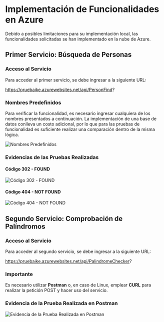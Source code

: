 # Implementación de Funcionalidades en Azure

Debido a posibles limitaciones para su implementación local, las funcionalidades solicitadas se han implementado en la nube de Azure.

## Primer Servicio: Búsqueda de Personas

### Acceso al Servicio

Para acceder al primer servicio, se debe ingresar a la siguiente URL:

https://pruebaike.azurewebsites.net/api/PersonFind?


### Nombres Predefinidos

Para verificar la funcionalidad, es necesario ingresar cualquiera de los nombres presentados a continuación. La implementación de una base de datos conlleva un costo adicional, por lo que para las pruebas de funcionalidad es suficiente realizar una comparación dentro de la misma lógica.

![Nombres Predefinidos](https://github.com/Isra-Dev27/PruebaIKE-Azure-/assets/146276498/5bb7e6f9-f407-4106-927c-2bb1781f6de7)

### Evidencias de las Pruebas Realizadas

#### Código 302 - FOUND

![Código 302 - FOUND](https://github.com/Isra-Dev27/PruebaIKE-Azure-/assets/146276498/8ad262bc-7dcc-466d-b2f7-51cf7d8317e9)

#### Código 404 - NOT FOUND

![Código 404 - NOT FOUND](https://github.com/Isra-Dev27/PruebaIKE-Azure-/assets/146276498/32865c6c-b520-4649-8cbd-8f6e90767c82)

## Segundo Servicio: Comprobación de Palíndromos

### Acceso al Servicio

Para acceder al segundo servicio, se debe ingresar a la siguiente URL:

https://pruebaike.azurewebsites.net/api/PalindromeChecker?


### Importante

Es necesario utilizar **Postman** o, en caso de Linux, emplear **CURL** para realizar la petición POST y hacer uso del servicio.

### Evidencia de la Prueba Realizada en Postman

![Evidencia de la Prueba Realizada en Postman](https://github.com/Isra-Dev27/PruebaIKE-Azure-/assets/146276498/112a6274-7c92-471b-8d14-a9f67ea9527c)




